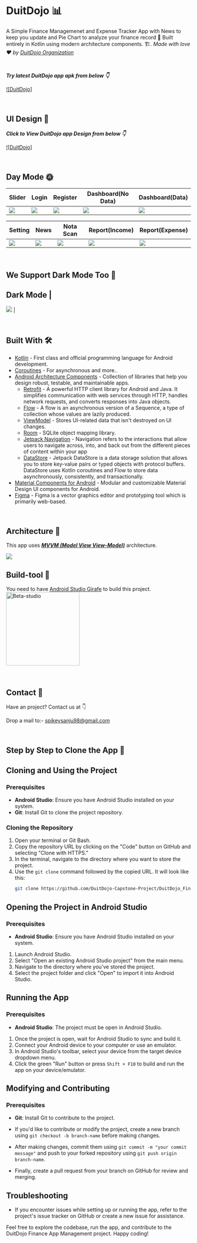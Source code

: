 # DuitDojo 📊
A Simple Finance Managemenet and Expense Tracker App with News to keep you update and Pie Chart to analyze your finance record 📱 Built entirely in Kotlin using modern architecture components. 🏗. *Made with love ❤️ by [DuitDojo Organization](https://github.com/orgs/DuitDojo-Capstone-Project/repositories)*

<br />

***Try latest DuitDojo app apk from below 👇***

[![DuitDojo]](https://drive.google.com/file/d/14JGg7RGhqzaqvPfTlt0a0hVhqsRHGVOi/view?usp=sharing)

<br />

## UI Design 🎨

***Click to View DuitDojo app Design from below 👇***

[![DuitDojo]](https://www.figma.com/file/6ZXL5xN1qZlo88tnjGGZSn/Capstone-Design?type=design&node-id=0%3A1&mode=design&t=JciwC3bienIHJXEn-1)

<br />

## Day Mode 🌞
Slider | Login | Register | Dashboard(No Data) | Dashboard(Data) 
--- | --- | --- |--- |--- 
![](https://github.com/EsaFG2506/DuitDojo_FinanceAppManagement/blob/master/App%20SS/Slider%201.jpg) | ![](https://github.com/EsaFG2506/DuitDojo_FinanceAppManagement/blob/master/App%20SS/Login.jpg) | ![](https://github.com/EsaFG2506/DuitDojo_FinanceAppManagement/blob/master/App%20SS/Register.jpg) | ![](https://github.com/EsaFG2506/DuitDojo_FinanceAppManagement/blob/master/App%20SS/Dashboard%20(%20No%20Data%20).jpg) | ![](https://github.com/EsaFG2506/DuitDojo_FinanceAppManagement/blob/master/App%20SS/Dashboard(data)%20.jpg) 

Setting | News | Nota Scan | Report(Income) | Report(Expense)
--- | --- | --- |--- |--- 
![](https://github.com/EsaFG2506/DuitDojo_FinanceAppManagement/blob/master/App%20SS/Register.jpg) | ![](https://github.com/EsaFG2506/DuitDojo_FinanceAppManagement/blob/master/App%20SS/News.jpg) | ![](https://github.com/EsaFG2506/DuitDojo_FinanceAppManagement/blob/master/App%20SS/Nota%20Scan%20(preview)%20.jpg) | ![](https://github.com/EsaFG2506/DuitDojo_FinanceAppManagement/blob/master/App%20SS/PieChart(income)%20.jpg) | ![](https://github.com/EsaFG2506/DuitDojo_FinanceAppManagement/blob/master/App%20SS/PieChart(Expense)%20.jpg) 


<br />

## We Support Dark Mode Too 🌚

Dark Mode | 
--- 
![](https://github.com/EsaFG2506/DuitDojo_FinanceAppManagement/blob/master/App%20SS/DarkMode.jpg) |

<br />


## Built With 🛠
- [Kotlin](https://kotlinlang.org/) - First class and official programming language for Android development.
- [Coroutines](https://kotlinlang.org/docs/reference/coroutines-overview.html) - For asynchronous and more..
- [Android Architecture Components](https://developer.android.com/topic/libraries/architecture) - Collection of libraries that help you design robust, testable, and maintainable apps.
  - [Retrofit](https://square.github.io/retrofit/) - A powerful HTTP client library for Android and Java. It simplifies communication with web services through HTTP, handles network requests, and converts responses into Java objects. 
  - [Flow](https://kotlinlang.org/docs/reference/coroutines/flow.html) - A flow is an asynchronous version of a Sequence, a type of collection whose values are lazily produced.
  - [ViewModel](https://developer.android.com/topic/libraries/architecture/viewmodel) - Stores UI-related data that isn't destroyed on UI changes. 
  - [Room](https://developer.android.com/topic/libraries/architecture/room) - SQLite object mapping library.
  - [Jetpack Navigation](https://developer.android.com/guide/navigation) - Navigation refers to the interactions that allow users to navigate across, into, and back out from the different pieces of content within your app
  - [DataStore](https://developer.android.com/topic/libraries/architecture/datastore) - Jetpack DataStore is a data storage solution that allows you to store key-value pairs or typed objects with protocol buffers. DataStore uses Kotlin coroutines and Flow to store data asynchronously, consistently, and transactionally.
- [Material Components for Android](https://github.com/material-components/material-components-android) - Modular and customizable Material Design UI components for Android.
- [Figma](https://figma.com/) - Figma is a vector graphics editor and prototyping tool which is primarily web-based.

<br />

## Architecture 🗼
This app uses [***MVVM (Model View View-Model)***](https://developer.android.com/jetpack/docs/guide#recommended-app-arch) architecture.

![](https://github.com/TheCodeMonks/Notes-App/blob/master/screenshots/ANDROID%20ROOM%20DB%20DIAGRAM.jpg)

## Build-tool 🧰
You need to have [Android Studio Girafe](https://developer.android.com/studio/preview) to build this project.
<br>
<img src="./beta_android.png" height="200" alt="Beta-studio"/>

<br>

## Contact 📩

Have an project? Contact us at 👇

Drop a mail to:- spikeysanju98@gmail.com

<br>

## Step by Step to Clone the App 🤗

## Cloning and Using the Project

### Prerequisites
- **Android Studio**: Ensure you have Android Studio installed on your system.
- **Git**: Install Git to clone the project repository.

### Cloning the Repository
1. Open your terminal or Git Bash.
2. Copy the repository URL by clicking on the "Code" button on GitHub and selecting "Clone with HTTPS."
3. In the terminal, navigate to the directory where you want to store the project.
4. Use the `git clone` command followed by the copied URL. It will look like this:
   ```bash
   git clone https://github.com/DuitDojo-Capstone-Project/DuitDojo_FinanceAppManagement.git

## Opening the Project in Android Studio

### Prerequisites
- **Android Studio**: Ensure you have Android Studio installed on your system.

1. Launch Android Studio.
2. Select "Open an existing Android Studio project" from the main menu.
3. Navigate to the directory where you've stored the project.
4. Select the project folder and click "Open" to import it into Android Studio.

## Running the App

### Prerequisites
- **Android Studio**: The project must be open in Android Studio.

1. Once the project is open, wait for Android Studio to sync and build it.
2. Connect your Android device to your computer or use an emulator.
3. In Android Studio's toolbar, select your device from the target device dropdown menu.
4. Click the green "Run" button or press `Shift + F10` to build and run the app on your device/emulator.

## Modifying and Contributing

### Prerequisites
- **Git**: Install Git to contribute to the project.

- If you'd like to contribute or modify the project, create a new branch using `git checkout -b branch-name` before making changes.
- After making changes, commit them using `git commit -m "your commit message"` and push to your forked repository using `git push origin branch-name`.
- Finally, create a pull request from your branch on GitHub for review and merging.

## Troubleshooting

- If you encounter issues while setting up or running the app, refer to the project's issue tracker on GitHub or create a new issue for assistance.

Feel free to explore the codebase, run the app, and contribute to the DuitDojo Finance App Management project. Happy coding!

<br />
